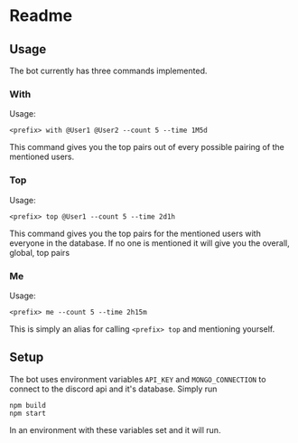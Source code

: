 # Readme
## Usage
The bot currently has three commands implemented.
### With
Usage:
```
<prefix> with @User1 @User2 --count 5 --time 1M5d
```
This command gives you the top pairs out of every possible pairing of the mentioned users. 

### Top
Usage:
```
<prefix> top @User1 --count 5 --time 2d1h
```
This command gives you the top pairs for the mentioned users with everyone in the database. If no one is mentioned it will give you the overall, global, top pairs

### Me
Usage:
```
<prefix> me --count 5 --time 2h15m
```

This is simply an alias for calling `<prefix> top` and mentioning yourself.



## Setup
The bot uses environment variables `API_KEY` and `MONGO_CONNECTION` to connect to the discord api and it's database. Simply run 
```
npm build
npm start
```
In an environment with these variables set and it will run. 

